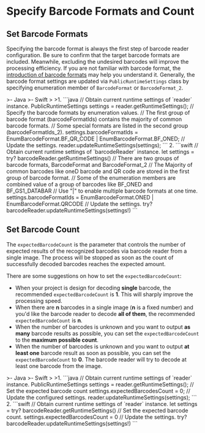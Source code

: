 
# Specify Barcode Formats and Count

## Set Barcode Formats

Specifying the barcode format is always the first step of barcode reader configuration. Be sure to confirm that the target barcode formats are included. Meanwhile, excluding the undesired barcodes will improve the processing efficiency. If you are not familiar with barcode format, the <a href="https://www.dynamsoft.com/barcode-types/barcode-types/" target="_blank">introduction of barcode formats</a> may help you understand it. Generally, the barcode format settings are updated via `PublicRuntimeSettings` class by specifying enumeration member of `BarcodeFormat` or `BarcodeFormat_2`.

<div class="sample-code-prefix"></div>
   >- Java
   >- Swift
   >
   >1. 
   ```java
   // Obtain current runtime settings of `reader` instance.
   PublicRuntimeSettings settings = reader.getRuntimeSettings();
   // Specify the barcode formats by enumeration values.
   // The first group of barcode format (barcodeFormatIds) contains the majority of common barcode formats.
   // Some special formats are listed in the second group (barcodeFormatIds_2).
   settings.barcodeFormatIds = EnumBarcodeFormat.BF_QR_CODE | EnumBarcodeFormat.BF_ONED;
   // Update the settings.
   reader.updateRuntimeSettings(settings);
   ```
   2. 
   ```swift
   // Obtain current runtime settings of `barcodeReader` instance.
   let settings = try? barcodeReader.getRuntimeSettings()
   // There are two groups of barcode formats, BarcodeFormat and BarcodeFormat_2
   // The Majority of common barcodes like oneD barcode and QR code are stored in the first group of barcode format.
   // Some of the enumeration members are combined value of a group of barcodes like BF_ONED and BF_GS1_DATABAR
   // Use "|" to enable multiple barcode formats at one time.
   settings.barcodeFormatIds = EnumBarcodeFormat.ONED | EnumBarcodeFormat.QRCODE
   // Update the settings.
   try? barcodeReader.updateRuntimeSettings(settings!)
   ```

## Set Barcode Count

The `expectedBarcodeCount` is the parameter that controls the number of expected results of the recognized barcodes via barcode reader from a single image. The process will be stopped as soon as the count of successfully decoded barcodes reaches the expected amount.

There are some suggestions on how to set the `expectedBarcodeCount`:

- When your project is design for decoding **single** barcode, the recommended `expectedBarcodeCount` is **1**. This will sharply improve the processing speed.
- When there are **n** barcodes in a single image (**n** is a fixed number) and you'd like the barcode reader to decode **all of them**, the recommended `expectedBarcodeCount` is **n**.
- When the number of barcodes is unknown and you want to output **as many** barcode results as possible, you can set the `expectedBarcodeCount` to the **maximum possible count**.
- When the number of barcodes is unknown and you want to output **at least one** barcode result as soon as possible, you can set the `expectedBarcodeCount` to **0**. The barcode reader will try to decode at least one barcode from the image.

<div class="sample-code-prefix"></div>
   >- Java
   >- Swift
   >
   >1. 
   ```java
   // Obtain current runtime settings of `reader` instance.
   PublicRuntimeSettings settings = reader.getRuntimeSettings();
   // Set the expected barcode count
   settings.expectedBarcodesCount = 0;
   // Update the configured settings.
   reader.updateRuntimeSettings(settings);
   ```
   2. 
   ```swift
   // Obtain current runtime settings of `reader` instance.
   let settings = try? barcodeReader.getRuntimeSettings()
   // Set the expected barcode count.
   settings.expectedBarcodesCount = 0
   // Update the settings.
   try? barcodeReader.updateRuntimeSettings(settings!)
   ```
